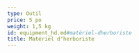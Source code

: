 ```yaml
---
type: Outil
price: 5 po
weight: 1,5 kg
id: equipment_hd.md#matériel-dherboriste
title: Matériel d'herboriste
---
```


